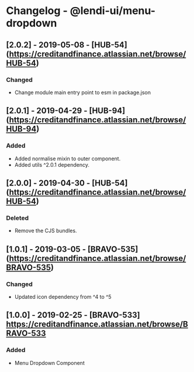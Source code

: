 # Changelog - @lendi-ui/menu-dropdown

## [2.0.2] - 2019-05-08 - [HUB-54] (https://creditandfinance.atlassian.net/browse/HUB-54)
 
### Changed
- Change module main entry point to esm in package.json

## [2.0.1] - 2019-04-29 - [HUB-94] (https://creditandfinance.atlassian.net/browse/HUB-94)
### Added
- Added normalise mixin to outer component.
- Added utils ^2.0.1 dependency.

## [2.0.0] - 2019-04-30 - [HUB-54] (https://creditandfinance.atlassian.net/browse/HUB-54)
### Deleted
- Remove the CJS bundles.

## [1.0.1] - 2019-03-05 - [BRAVO-535] (https://creditandfinance.atlassian.net/browse/BRAVO-535)
### Changed
- Updated icon dependency from ^4 to ^5

## [1.0.0] - 2019-02-25 - [BRAVO-533] https://creditandfinance.atlassian.net/browse/BRAVO-533
### Added
- Menu Dropdown Component
